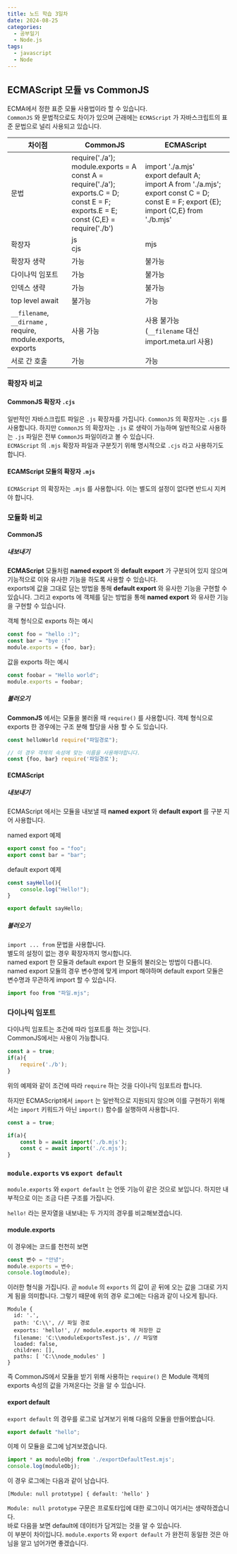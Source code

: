 ```yaml
---
title: 노드 학습 3일차
date: 2024-08-25
categories:
  - 공부일기
  - Node.js
tags:
  - javascript
  - Node
---
```

## ECMAScript 모듈 vs CommonJS
ECMA에서 정한 표준 모듈 사용법이라 할 수 있습니다.  
`CommonJS` 와 문법적으로도 차이가 있으며 근래에는 `ECMAScript` 가 자바스크립트의 표준 문법으로 널리 사용되고 있습니다.  

| 차이점                                                                      | CommonJS                                                                                                                                            | ECMAScript                                                                                                                                          |
| ------------------------------------------------------------------------ | --------------------------------------------------------------------------------------------------------------------------------------------------- | --------------------------------------------------------------------------------------------------------------------------------------------------- |
| 문법                                                                       | require('./a');<br>module.exports = A<br>const A = require('./a');<br>exports.C = D;<br>const E = F; exports.E = E;<br>const {C,E} = require('./b') | import './a.mjs'<br>export default A;<br>import A from './a.mjs';<br>export const C = D;<br>const E = F; export {E};<br>import {C,E} from './b.mjs' |
| 확장자                                                                      | js<br>cjs                                                                                                                                           | mjs                                                                                                                                                 |
| 확장자 생략                                                                   | 가능                                                                                                                                                  | 불가능                                                                                                                                                 |
| 다이나믹 임포트                                                                 | 가능                                                                                                                                                  | 불가능                                                                                                                                                 |
| 인덱스 생략                                                                   | 가능                                                                                                                                                  | 불가능                                                                                                                                                 |
| top level await                                                          | 불가능                                                                                                                                                 | 가능                                                                                                                                                  |
| `__filename`,<br>`__dirname` ,<br>require,<br>module.exports,<br>exports | 사용 가능                                                                                                                                               | 사용 불가능<br>(`__filename` 대신 import.meta.url 사용)                                                                                                      |
| 서로 간 호출                                                                  | 가능                                                                                                                                                  | 가능                                                                                                                                                  |

### 확장자 비교

#### CommonJS 확장자 `.cjs`
일반적인 자바스크립트 파일은 `.js` 확장자를 가집니다. `CommonJS` 의 확장자는 `.cjs` 를 사용합니다. 하지만 `CommonJS` 의 확장자는 `.js` 로 생략이 가능하며 일반적으로 사용하는 `.js` 파일은 전부 `CommonJS` 파일이라고 볼 수 있습니다.  
`ECMAScript` 의 `.mjs` 확장자 파일과 구분짓기 위해 명시적으로 `.cjs` 라고 사용하기도 합니다.

#### ECAMScript 모듈의 확장자 `.mjs`
`ECMAScript` 의 확장자는 `.mjs` 를 사용합니다. 이는 별도의 설정이 없다면 반드시 지켜야 합니다.  

### 모듈화 비교

#### CommonJS

##### 내보내기
**ECMAScript** 모듈처럼 **named export** 와 **default export** 가 구분되어 있지 않으며 기능적으로 이와 유사한 기능을 하도록 사용할 수 있습니다.  
exports에 값을 그대로 담는 방법을 통해 **default export** 와 유사한 기능을 구현할 수 있습니다. 그리고 exports 에 객체를 담는 방법을 통해 **named export** 와 유사한 기능을 구현할 수 있습니다.

객체 형식으로 exports 하는 예시
```javascript
const foo = "hello :)";
const bar = "bye :("
module.exports = {foo, bar};
```

값을 exports 하는 예시
```javascript
const foobar = "Hello world";
module.exports = foobar;
```

##### 불러오기
**CommonJS** 에서는 모듈을 불러올 때 `require()` 를 사용합니다.  객체 형식으로 exports 한 경우에는 구조 분해 할당을 사용 할 수 도 있습니다.

```javascript
const helloWorld require("파일경로");

// 이 경우 객체의 속성에 맞는 이름을 사용해야합니다.
const {foo, bar} require('파일경로'); 
```

#### ECMAScript

##### 내보내기
ECMAScript 에서는 모듈을 내보낼 때 **named export** 와 **default export** 를 구분 지어 사용합니다.

named export 예제
```javascript
export const foo = "foo";
export const bar = "bar";
```

default export 예제
```javascript
const sayHello(){
	console.log("Hello!");
}

export default sayHello;
```

##### 불러오기
`import ... from` 문법을 사용합니다.  
별도의 설정이 없는 경우 확장자까지 명시합니다.  
named export 한 모듈과 default export 한 모듈의 불러오는 방법이 다릅니다. named export 모듈의 경우 변수명에 맞게 import 해야하며 default export 모듈은 변수명과 무관하게 import 할 수 있습니다.

```javascript
import foo from "파일.mjs";
```

### 다이나믹 임포트
다이나믹 임포트는 조건에 따라 임포트를 하는 것입니다.  
CommonJS에서는 사용이 가능합니다.  
```javascript
const a = true;
if(a){
	require('./b');
}
```
위의 예제와 같이 조건에 따라 `require` 하는 것을 다이나믹 임포트라 합니다. 

하지만 ECMAScript에서 `import` 는 일반적으로 지원되지 않으며 이를 구현하기 위해서는 `import` 키워드가 아닌 `import()` 함수를 실행하여 사용합니다.

```javascript
const a = true;

if(a){
	const b = await import('./b.mjs');
	const c = await import('./c.mjs');
}
```

### `module.exports` vs `export default`

`module.exports` 와 `export default` 는 언뜻 기능이 같은 것으로 보입니다. 하지만 내부적으로 이는 조금 다른 구조를 가집니다.  

`hello!` 라는 문자열을 내보내는 두 가지의 경우를 비교해보겠습니다.  

#### module.exports
이 경우에는 코드를 천천히 보면  

```javascript
const 변수 = "안녕";
module.exports = 변수;
console.log(module);
```

이러한 형식을 가집니다. 곧 `module` 의 `exports` 의 값이 곧 뒤에 오는 값을 그대로 가지게 됨을 의미합니다.  그렇기 때문에 위의 경우 로그에는 다음과 같이 나오게 됩니다.  

```
Module {
  id: '.',
  path: 'C:\\', // 파일 경로
  exports: 'hello!', // module.exports 에 저장한 값
  filename: 'C:\\moduleExportsTest.js', // 파일명
  loaded: false,
  children: [],
  paths: [ 'C:\\node_modules' ]
}
```

즉 CommonJS에서 모듈을 받기 위해 사용하는 `require()` 은 Module 객체의 exports 속성의 값을 가져온다는 것을 알 수 있습니다.  

#### export default
`export default` 의 경우를 로그로 남겨보기 위해 다음의 모듈을 만들어봤습니다.  

```javascript
export default "hello";
```

이제 이 모듈을 로그에 남겨보겠습니다.  

```javascript
import * as moduleObj from './exportDefaultTest.mjs';
console.log(moduleObj);
```

이 경우 로그에는 다음과 같이 남습니다.  

```
[Module: null prototype] { default: 'hello' }
```

`Module: null prototype` 구문은 프로토타입에 대한 로그이니 여기서는 생략하겠습니다.  
바로 다음을 보면 default에 데이터가 담겨있는 것을 알 수 있습니다.  
이 부분이 차이입니다. `module.exports` 와 `export default` 가 완전히 동일한 것은 아님을 알고 넘어가면 좋겠습니다.